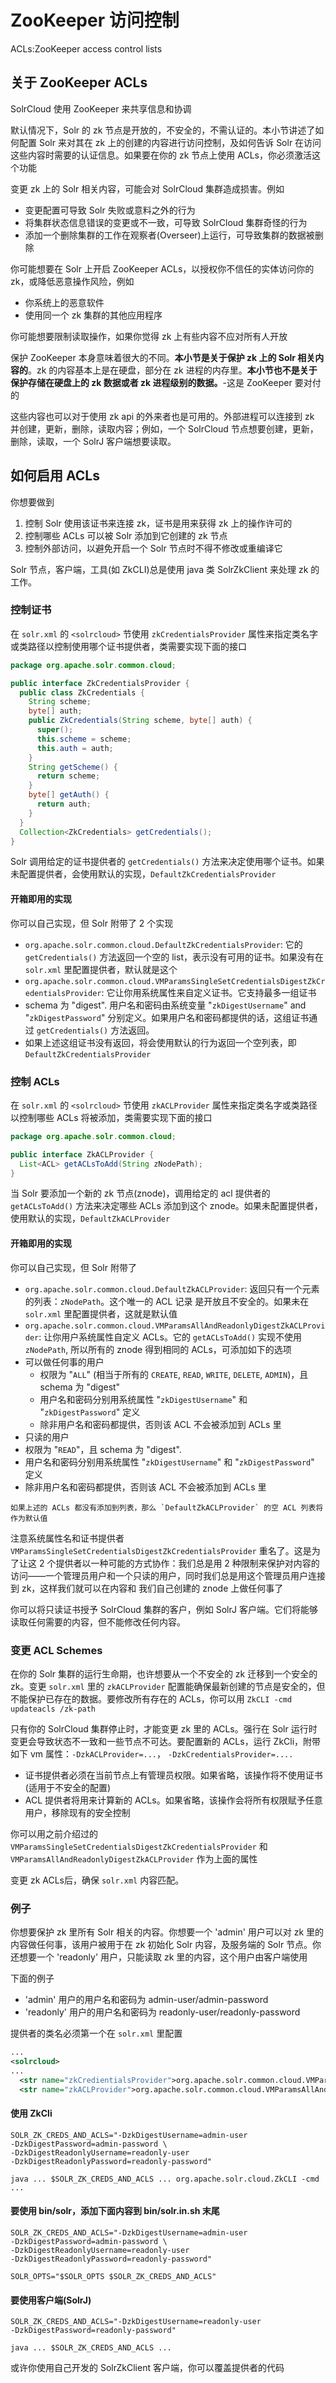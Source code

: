 # ZooKeeper 访问控制

ACLs:ZooKeeper access control lists 

## 关于 ZooKeeper ACLs

SolrCloud 使用 ZooKeeper 来共享信息和协调

默认情况下，Solr 的 zk 节点是开放的，不安全的，不需认证的。本小节讲述了如何配置 Solr 来对其在 zk 上的创建的内容进行访问控制，及如何告诉 Solr 在访问这些内容时需要的认证信息。如果要在你的 zk 节点上使用 ACLs，你必须激活这个功能

变更 zk 上的 Solr 相关内容，可能会对 SolrCloud 集群造成损害。例如

* 变更配置可导致 Solr 失败或意料之外的行为
* 将集群状态信息错误的变更或不一致，可导致 SolrCloud 集群奇怪的行为
* 添加一个删除集群的工作在观察者(Overseer)上运行，可导致集群的数据被删除

你可能想要在 Solr 上开启 ZooKeeper ACLs，以授权你不信任的实体访问你的 zk，或降低恶意操作风险，例如

* 你系统上的恶意软件
* 使用同一个 zk 集群的其他应用程序

你可能想要限制读取操作，如果你觉得 zk 上有些内容不应对所有人开放

保护 ZooKeeper 本身意味着很大的不同。**本小节是关于保护 zk 上的 Solr 相关内容的**。zk 的内容基本上是在硬盘，部分在 zk 进程的内存里。**本小节也不是关于保护存储在硬盘上的 zk 数据或者 zk 进程级别的数据。**-这是 ZooKeeper 要对付的

这些内容也可以对于使用 zk api 的外来者也是可用的。外部进程可以连接到 zk 并创建，更新，删除，读取内容；例如，一个 SolrCloud 节点想要创建，更新，删除，读取，一个 SolrJ 客户端想要读取。

## 如何启用 ACLs

你想要做到

1. 控制 Solr 使用该证书来连接 zk，证书是用来获得 zk 上的操作许可的
2. 控制哪些 ACLs 可以被 Solr 添加到它创建的 zk 节点
3. 控制外部访问，以避免开启一个 Solr 节点时不得不修改或重编译它

Solr 节点，客户端，工具(如 ZkCLI)总是使用 java 类 SolrZkClient 来处理 zk 的工作。

### 控制证书

在 `solr.xml` 的 `<solrcloud>` 节使用 `zkCredentialsProvider` 属性来指定类名字或类路径以控制使用哪个证书提供者，类需要实现下面的接口

```java
package org.apache.solr.common.cloud;

public interface ZkCredentialsProvider {
  public class ZkCredentials {
    String scheme;
    byte[] auth;
    public ZkCredentials(String scheme, byte[] auth) {
      super();
      this.scheme = scheme;
      this.auth = auth;
    }
    String getScheme() {
      return scheme;
    }
    byte[] getAuth() {
      return auth;
    }
  }
  Collection<ZkCredentials> getCredentials();
}
```

Solr 调用给定的证书提供者的 `getCredentials()` 方法来决定使用哪个证书。如果未配置提供者，会使用默认的实现，`DefaultZkCredentialsProvider` 

#### 开箱即用的实现

你可以自己实现，但 Solr 附带了 2 个实现

* `org.apache.solr.common.cloud.DefaultZkCredentialsProvider`: 它的 `getCredentials()` 方法返回一个空的 list，表示没有可用的证书。如果没有在 `solr.xml` 里配置提供者，默认就是这个
* `org.apache.solr.common.cloud.VMParamsSingleSetCredentialsDigestZkCredentialsProvider`: 它让你用系统属性来自定义证书。它支持最多一组证书
 * schema 为 "digest". 用户名和密码由系统变量 "`zkDigestUsername`" and "`zkDigestPassword`" 分别定义。如果用户名和密码都提供的话，这组证书通过 `getCredentials()` 方法返回。
 * 如果上述这组证书没有返回，将会使用默认的行为返回一个空列表，即 `DefaultZkCredentialsProvider`

### 控制 ACLs

在 `solr.xml` 的 `<solrcloud>` 节使用 `zkACLProvider` 属性来指定类名字或类路径以控制哪些 ACLs 将被添加，类需要实现下面的接口

```java
package org.apache.solr.common.cloud;

public interface ZkACLProvider {
  List<ACL> getACLsToAdd(String zNodePath);
}
```

当 Solr 要添加一个新的 zk 节点(znode)，调用给定的 acl 提供者的 `getACLsToAdd()` 方法来决定哪些 ACLs 添加到这个 znode。如果未配置提供者，使用默认的实现，`DefaultZkACLProvider`

#### 开箱即用的实现

你可以自己实现，但 Solr 附带了

* `org.apache.solr.common.cloud.DefaultZkACLProvider`: 返回只有一个元素的列表：`zNodePath`。这个唯一的 ACL 记录 是开放且不安全的。如果未在 `solr.xml` 里配置提供者，这就是默认值
* `org.apache.solr.common.cloud.VMParamsAllAndReadonlyDigestZkACLProvider`: 让你用户系统属性自定义 ACLs。它的 `getACLsToAdd()` 实现不使用 `zNodePath`, 所以所有的 znode 得到相同的 ACLs，可添加如下的选项
 * 可以做任何事的用户 
   * 权限为 "`ALL`" (相当于所有的 `CREATE`, `READ`, `WRITE`, `DELETE`, `ADMIN`)，且 schema 为 "digest"
   * 用户名和密码分别用系统属性 "`zkDigestUsername`" 和 "`zkDigestPassword`" 定义
   * 除非用户名和密码都提供，否则该 ACL 不会被添加到 ACLs 里
  * 只读的用户
   * 权限为 "`READ`"，且 schema 为 "digest". 
   * 用户名和密码分别用系统属性 "`zkDigestUsername`" 和 "`zkDigestPassword`" 定义
   * 除非用户名和密码都提供，否则该 ACL 不会被添加到 ACLs 里

    如果上述的 ACLs 都没有添加到列表，那么 `DefaultZkACLProvider` 的空 ACL 列表将作为默认值

注意系统属性名和证书提供者 `VMParamsSingleSetCredentialsDigestZkCredentialsProvider` 重名了。这是为了让这 2 个提供者以一种可能的方式协作：我们总是用 2 种限制来保护对内容的访问——一个管理员用户和一个只读的用户，同时我们总是用这个管理员用户连接到 zk，这样我们就可以在内容和 我们自己创建的 znode 上做任何事了

你可以将只读证书授予 SolrCloud 集群的客户，例如 SolrJ 客户端。它们将能够读取任何需要的内容，但不能修改任何内容。

### 变更 ACL Schemes

在你的 Solr 集群的运行生命期，也许想要从一个不安全的 zk 迁移到一个安全的 zk。变更 `solr.xml` 里的 `zkACLProvider` 配置能确保最新创建的节点是安全的，但不能保护已存在的数据。要修改所有存在的 ACLs，你可以用 `ZkCLI -cmd updateacls /zk-path`

只有你的 SolrCloud 集群停止时，才能变更 zk 里的 ACLs。强行在 Solr 运行时变更会导致状态不一致和一些节点不可达。要配置新的 ACLs，运行 ZkCli，附带如下 vm 属性：`-DzkACLProvider=...`， `-DzkCredentialsProvider=....`

* 证书提供者必须在当前节点上有管理员权限。如果省略，该操作将不使用证书(适用于不安全的配置)
* ACL 提供者将用来计算新的 ACLs。如果省略，该操作会将所有权限赋予任意用户，移除现有的安全控制

你可以用之前介绍过的 `VMParamsSingleSetCredentialsDigestZkCredentialsProvider` 和 `VMParamsAllAndReadonlyDigestZkACLProvider` 作为上面的属性

变更 zk ACLs后，确保 `solr.xml` 内容匹配。

### 例子

你想要保护 zk 里所有 Solr 相关的内容。你想要一个 'admin' 用户可以对 zk 里的内容做任何事，该用户被用于在 zk 初始化 Solr 内容，及服务端的 Solr 节点。你还想要一个 'readonly' 用户，只能读取 zk 里的内容，这个用户由客户端使用

下面的例子

* 'admin' 用户的用户名和密码为 admin-user/admin-password
* 'readonly' 用户的用户名和密码为 readonly-user/readonly-password

提供者的类名必须第一个在 `solr.xml` 里配置

```xml
...
<solrcloud>
...
  <str name="zkCredientialsProvider">org.apache.solr.common.cloud.VMParamsSingleSetCredentialsDigestZkCredentialsProvider</str>
  <str name="zkACLProvider">org.apache.solr.common.cloud.VMParamsAllAndReadonlyDigestZkACLProvider</str>
```
#### 使用 ZkCli

```shell
SOLR_ZK_CREDS_AND_ACLS="-DzkDigestUsername=admin-user
-DzkDigestPassword=admin-password \
-DzkDigestReadonlyUsername=readonly-user
-DzkDigestReadonlyPassword=readonly-password"

java ... $SOLR_ZK_CREDS_AND_ACLS ... org.apache.solr.cloud.ZkCLI -cmd ...
```

#### 要使用 bin/solr，添加下面内容到 bin/solr.in.sh 末尾

```shell
SOLR_ZK_CREDS_AND_ACLS="-DzkDigestUsername=admin-user
-DzkDigestPassword=admin-password \
-DzkDigestReadonlyUsername=readonly-user
-DzkDigestReadonlyPassword=readonly-password"

SOLR_OPTS="$SOLR_OPTS $SOLR_ZK_CREDS_AND_ACLS"
```

#### 要使用客户端(SolrJ)

```shell
SOLR_ZK_CREDS_AND_ACLS="-DzkDigestUsername=readonly-user
-DzkDigestPassword=readonly-password"

java ... $SOLR_ZK_CREDS_AND_ACLS ...
```

或许你使用自己开发的 SolrZkClient 客户端，你可以覆盖提供者的代码

